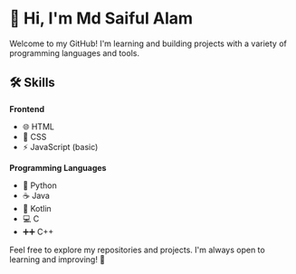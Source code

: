 # 👋 Hi, I'm Md Saiful Alam

Welcome to my GitHub! I'm learning and building projects with a variety of programming languages and tools.

## 🛠️ Skills

**Frontend**
- 🌐 HTML
- 🎨 CSS
- ⚡ JavaScript (basic)

**Programming Languages**
- 🐍 Python
- ☕ Java
- 🔷 Kotlin
- 💻 C
- ➕➕ C++

Feel free to explore my repositories and projects. I'm always open to learning and improving! 🚀
